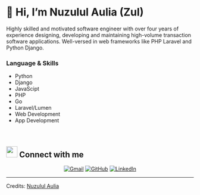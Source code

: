 # 👋 Hi, I’m Nuzulul Aulia (Zul)
Highly skilled and motivated software engineer with over four years of experience designing, developing and maintaining high-volume transaction software applications. Well-versed in web frameworks like PHP Laravel and Python Django.

### Language & Skills

- Python
- Django
- JavaScipt
- PHP
- Go
- Laravel/Lumen
- Web Development
- App Development

<br>

## <img src="https://media.giphy.com/media/iY8CRBdQXODJSCERIr/giphy.gif" width="30px"> Connect with me
<p align="center">
	<a href="mailto:nuzulul19@gmail.com"><img img src="https://img.shields.io/badge/gmail-%23EA4335.svg?style=plastic&logo=gmail&logoColor=white" alt="Gmail"/></a>
	<a href="https://github.com/nuzulul19"><img src="https://img.shields.io/badge/github-%23181717.svg?style=plastic&logo=github&logoColor=white" alt="GitHub"/></a>
	<a href="https://www.linkedin.com/in/nuzulul-aulia/"><img src="https://img.shields.io/badge/linkedin-%230A66C2.svg?style=plastic&logo=linkedin&logoColor=white" alt="LinkedIn"/></a>
</p>


-----
Credits: [Nuzulul Aulia](https://github.com/nuzulul19)
